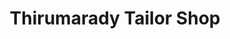 ---
title: "Thirumarady Tailor Shop"
url: /thirumarady/thirumarady-tailor-shop/
shop: Schneiderei
---